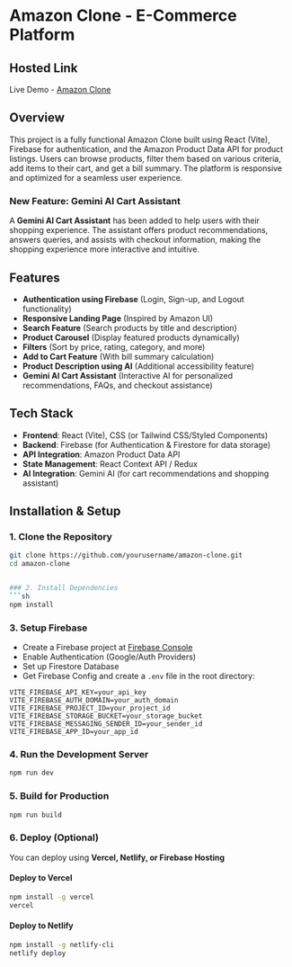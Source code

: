 # Amazon Clone - E-Commerce Platform

## Hosted Link
Live Demo - [Amazon Clone](https://amazon-clone-nikhil-goswamis-projects.vercel.app/)

## Overview
This project is a fully functional Amazon Clone built using React (Vite), Firebase for authentication, and the Amazon Product Data API for product listings. Users can browse products, filter them based on various criteria, add items to their cart, and get a bill summary. The platform is responsive and optimized for a seamless user experience.

### New Feature: **Gemini AI Cart Assistant**
A **Gemini AI Cart Assistant** has been added to help users with their shopping experience. The assistant offers product recommendations, answers queries, and assists with checkout information, making the shopping experience more interactive and intuitive.

## Features
- **Authentication using Firebase** (Login, Sign-up, and Logout functionality)
- **Responsive Landing Page** (Inspired by Amazon UI)
- **Search Feature** (Search products by title and description)
- **Product Carousel** (Display featured products dynamically)
- **Filters** (Sort by price, rating, category, and more)
- **Add to Cart Feature** (With bill summary calculation)
- **Product Description using AI** (Additional accessibility feature)
- **Gemini AI Cart Assistant** (Interactive AI for personalized recommendations, FAQs, and checkout assistance)

## Tech Stack
- **Frontend**: React (Vite), CSS (or Tailwind CSS/Styled Components)
- **Backend**: Firebase (for Authentication & Firestore for data storage)
- **API Integration**: Amazon Product Data API
- **State Management**: React Context API / Redux
- **AI Integration**: Gemini AI (for cart recommendations and shopping assistant)

## Installation & Setup

### 1. Clone the Repository
```sh
git clone https://github.com/yourusername/amazon-clone.git
cd amazon-clone


### 2. Install Dependencies
```sh
npm install
```

### 3. Setup Firebase
- Create a Firebase project at [Firebase Console](https://console.firebase.google.com/)
- Enable Authentication (Google/Auth Providers)
- Set up Firestore Database
- Get Firebase Config and create a `.env` file in the root directory:
```env
VITE_FIREBASE_API_KEY=your_api_key
VITE_FIREBASE_AUTH_DOMAIN=your_auth_domain
VITE_FIREBASE_PROJECT_ID=your_project_id
VITE_FIREBASE_STORAGE_BUCKET=your_storage_bucket
VITE_FIREBASE_MESSAGING_SENDER_ID=your_sender_id
VITE_FIREBASE_APP_ID=your_app_id
```

### 4. Run the Development Server
```sh
npm run dev
```

### 5. Build for Production
```sh
npm run build
```

### 6. Deploy (Optional)
You can deploy using **Vercel, Netlify, or Firebase Hosting**

#### Deploy to Vercel
```sh
npm install -g vercel
vercel
```

#### Deploy to Netlify
```sh
npm install -g netlify-cli
netlify deploy
```



